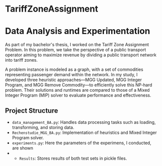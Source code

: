 # TariffZoneAssignment
# Data Analysis and Experimentation

As part of my bachelor's thesis, I worked on the Tariff Zone Assignment Problem. In this problem, we take the perspective of a public transport operator aiming to maximize revenue by dividing a public transport network into tariff zones.

A problem instance is modeled as a graph, with a set of commodities representing passenger demand within the network. In my study, I developed three heuristic approaches—MGG Updated, MGG Integer Program, and MGG Remove Commodity—to efficiently solve this NP-hard problem. Their solutions and runtimes are compared to those of a Mixed Integer Program (MIP) solver to evaluate performance and effectiveness.
## Project Structure

- `data_management_BA.py`: Handles data processing tasks such as loading, transforming, and storing data.
- `Rechenstudie_MGG_BA.py`: Implementation of heuristics and Mixed Integer Program solver.
- `experiments.py`: Here the parameters of the experimens, I conducted, are shown
- - `Results`: Stores results of both test sets in pickle files.





